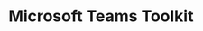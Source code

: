 ---
title: Microsoft Teams Toolkit
description: >
    A zero-configuration developer experience to create and deploy Teams apps with integrated identity, access to cloud storage, Microsoft Graph, and Azure and Microsoft 365 services.
image: images/extensions-background-teamsfx.webp
externalLink: "https://marketplace.visualstudio.com/items?itemName=TeamsDevApp.ms-teams-vscode-extension"
---
